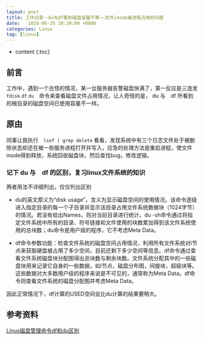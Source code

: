 ```yaml
---
layout: post
title: 工作记录－du与df看到磁盘容量不等——文件inode被进程占用的问题
date:   2018-06-25 20:30:00 +0800
categories: Linux
tag: [linux]
---
```



* content
{:toc}


## 前言

工作中，遇到一个古怪的情况，某一台服务器告警磁盘快满了，第一反应是三连发 `fdisk` `df` `du`　命令来查看磁盘文件占用情况，让人奇怪的是， du 与　df 所看到的根目录的磁盘空间已使用容量不一样。

## 原由

同事让我执行　`lsof | grep delete` 看看，发现系统中有三个日志文件处于被删除状态却还在被一些服务进程打开并写入，应急的处理方法是重启进程，使文件inode得到释放，系统回收磁盘块，然后查找bug，修改逻辑。

### 记下 du 与　df 的区别，复习linux文件系统的知识

两者用法不详细列出，仅仅列出区别


- du的英文原义为“disk usage”，含义为显示磁盘空间的使用情况。该命令逐级进入指定目录的每一个子目录并显示该目录占用文件系统数据块（1024字节）的情况。若没有给出Names，则对当前目录进行统计。du -sh命令通过将指定文件系统中所有的目录、符号链接和文件使用的块数累加得到该文件系统使用的总块数；du命令是用户级的程序，它不考虑Meta Data。


- df命令参数功能：检查文件系统的磁盘空间占用情况，利用所有文件系统对i节点来获取硬盘被占用了多少空间，目前还剩下多少空间等信息。df命令通过查看文件系统磁盘块分配图得出总块数与剩余块数。文件系统分配其中的一些磁盘块用来记录它自身的一些数据，如i节点，磁盘分布图，间接块，超级块等。这些数据对大多数用户级的程序来说是不可见的，通常称为Meta Data。df命令则查看文件系统的磁盘分配图并考虑Meta Data。

因此正常情况下，df计算的USED空间会比du计算的结果要稍大。


## 参考资料

[Linux磁盘管理命令df和du区别](http://yanue.net/post-89.html)